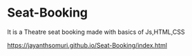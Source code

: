 # Seat-Booking
It is a Theatre seat booking made with basics of Js,HTML,CSS

https://jayanthsomuri.github.io/Seat-Booking/index.html
